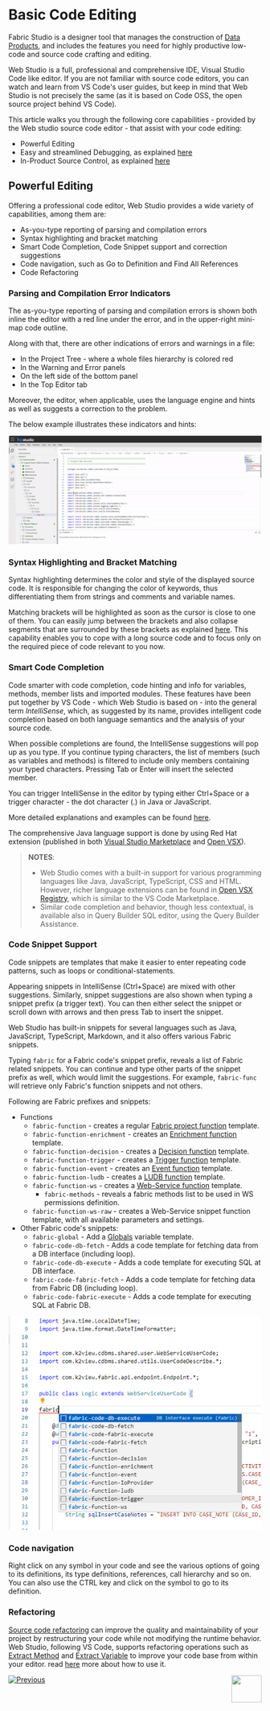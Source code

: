 <web>

# Basic Code Editing 

Fabric Studio is a designer tool that manages the construction of [Data Products](/articles/01_fabric_overview/02_fabric_glossary.md#logical-unit--data-product), and includes the features you need for highly productive low-code and source code crafting and editing. 

Web Studio is a full, professional and comprehensive IDE, Visual Studio Code like editor. If you are not familiar with source code editors, you can watch and learn from VS Code's user guides, but keep in mind that Web Studio is not precisely the same (as it is based on Code OSS, the open source project behind VS Code).

This article walks you through the following core capabilities - provided by the Web studio source code editor - that assist with your code editing:

* Powerful Editing
* Easy and streamlined Debugging, as explained [here](/articles/04_fabric_studio/24_web_debug.md)
* In-Product Source Control, as explained [here](/articles/04_fabric_studio/23_web_versioncontrol.md)



## Powerful Editing

Offering a professional code editor, Web Studio provides a wide variety of capabilities, among them are:

- As-you-type reporting of parsing and compilation errors 
- Syntax highlighting and bracket matching
- Smart Code Completion, Code Snippet support and correction suggestions
- Code navigation, such as Go to Definition and Find All References
- Code Refactoring



### Parsing and Compilation Error Indicators

The as-you-type reporting of parsing and compilation errors is shown both inline the editor with a red line under the error, and in the upper-right mini-map code outline.

Along with that, there are other indications of errors and warnings in a file:

* In the Project Tree - where a whole files hierarchy is colored red
* In the Warning and Error panels
* On the left side of the bottom panel 
* In the Top Editor tab



Moreover, the editor, when applicable, uses the language engine and hints as well as suggests a correction to the problem.

The below example illustrates these indicators and hints:

![](images/web/26_parse_indicators.gif)



### Syntax Highlighting and Bracket Matching

Syntax highlighting determines the color and style of the displayed source code. It is responsible for changing the color of keywords, thus differentiating them from strings and comments and variable names.

Matching brackets will be highlighted as soon as the cursor is close to one of them. You can easily jump between the brackets and also collapse segments that are surrounded by these brackets as explained [here](/articles/04_fabric_studio/27_web_productivity_tips.md#editing-and-debugging). This capability enables you to cope with a long source code and to focus only on the required piece of code relevant to you now.

### Smart Code Completion

Code smarter with code completion, code hinting and info for variables, methods, member lists and imported modules. These features have been put together by VS Code - which Web Studio is based on - into the general term *IntelliSense*, which, as suggested by its name, provides intelligent code completion based on both language semantics and the analysis of your source code.

When possible completions are found, the IntelliSense suggestions will pop up as you type. If you continue typing characters, the list of members (such as variables and methods) is filtered to include only members containing your typed characters. Pressing Tab or Enter will insert the selected member. 

You can trigger IntelliSense in the editor by typing either Ctrl+Space or a trigger character - the dot character (.) in Java or JavaScript.

More detailed explanations and examples can be found [here](https://code.visualstudio.com/docs/editor/intellisense).

The comprehensive Java language support is done by using Red Hat extension (published in both [Visual Studio Marketplace](https://marketplace.visualstudio.com/items?itemName=redhat.java) and [Open VSX](https://open-vsx.org/extension/redhat/java)).



> **NOTES**: 
>
> * Web Studio comes with a built-in support for various programming languages like Java, JavaScript, TypeScript, CSS and HTML. However, richer language extensions can be found in [Open VSX Registry](https://open-vsx.org/), which is similar to the VS Code Marketplace.
> * Similar code completion and behavior, though less contextual, is available also in Query Builder SQL editor, using the Query Builder Assistance. 



### Code Snippet Support

Code snippets are templates that make it easier to enter repeating code patterns, such as loops or conditional-statements.

Appearing snippets in IntelliSense (Ctrl+Space) are mixed with other suggestions. Similarly, snippet suggestions are also shown when typing a snippet prefix (a trigger text). You can then either select the snippet or scroll down with arrows and then press Tab to insert the snippet.

Web Studio has built-in snippets for several languages such as Java, JavaScript, TypeScript, Markdown, and it also offers various Fabric snippets. 

Typing `fabric` for a Fabric code's snippet prefix, reveals a list of Fabric related snippets. You can continue and type other parts of the snippet prefix as well, which would limit the suggestions. For example, `fabric-func` will retrieve only Fabric's function snippets and not others.

Following are Fabric prefixes and snippets:   

* Functions
  * `fabric-function` - creates a regular [Fabric project function](/articles/07_table_population/08_project_functions.md) template.
  * `fabric-function-enrichment` - creates an [Enrichment function](/articles/10_enrichment_function/01_enrichment_function_overview.md) template.
  * `fabric-function-decision` - creates a [Decision function](/articles/14_sync_LU_instance/05_sync_decision_functions.md) template.
  * `fabric-function-trigger` - creates a [Trigger function](/articles/07_table_population/11_4_creating_a_trigger_function.md) template.
  * `fabric-function-event` - creates an [Event function](/articles/07_table_population/11_5_creating_an_event_function.md) template.
  * `fabric-function-ludb` - creates a [LUDB function](/articles/07_table_population/11_3_creating_an_LUDB_function.md) template.
  * `fabric-function-ws` - creates a [Web-Service function](/articles/15_web_services_and_graphit/07_custom_ws_create_java_ws.md) template.
    * `fabric-methods` - reveals a fabric methods list to be used in WS permissions definition.
  * `fabric-function-ws-raw` - creates a Web-Service snippet function template, with all available parameters and settings.
* Other Fabric code's snippets:
  * `fabric-global` - Add a [Globals](/articles/08_globals/01_globals_overview.md) variable template. 
  * `fabric-code-db-fetch` - Adds a code template for fetching data from a DB interface (including loop). 
  * `fabric-code-db-execute` - Adds a code template for executing SQL at DB interface.
  * `fabric-code-fabric-fetch` - Adds a code template for fetching data from Fabric DB (including loop).
  * `fabric-code-fabric-execute` - Adds a code template for executing SQL at Fabric DB.

![](images/web/26_fabric_code_snippet.png)



### Code navigation

Right click on any symbol in your code and see the various options of going to its definitions, its type definitions, references, call hierarchy and so on. You can also use the CTRL key and click on the symbol to go to its definition.



### Refactoring

[Source code refactoring](https://en.wikipedia.org/wiki/Code_refactoring) can improve the quality and maintainability of your project by restructuring your code while not modifying the runtime behavior. Web Studio, following VS Code, supports refactoring operations such as [Extract Method](https://refactoring.com/catalog/extractMethod.html) and [Extract Variable](https://refactoring.com/catalog/extractVariable.html) to improve your code base from within your editor. read [here](https://code.visualstudio.com/docs/editor/refactoring) more about how to use it.




[![Previous](/articles/images/Previous.png)](/articles/04_fabric_studio/04_fabric_studio/12_shared_objects.md)
[<img align="right" width="60" height="54" src="/articles/images/Next.png">](/articles/04_fabric_studio/24_web_debug.md)



</web>
